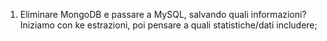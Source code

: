 1. Eliminare MongoDB e passare a MySQL, salvando quali informazioni? Iniziamo con ke estrazioni, poi pensare a quali statistiche/dati includere;